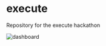 # execute
Repository for the execute hackathon

![dashboard](HTTPS://GitHub.com/crmsnbleyd/execute/frontend/src/img/dashboards.png)
